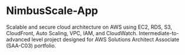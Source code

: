 # NimbusScale-App
Scalable and secure cloud architecture on AWS using EC2, RDS, S3, CloudFront, Auto Scaling, VPC, IAM, and CloudWatch. Intermediate-to-advanced level project designed for AWS Solutions Architect Associate (SAA-C03) portfolio.
